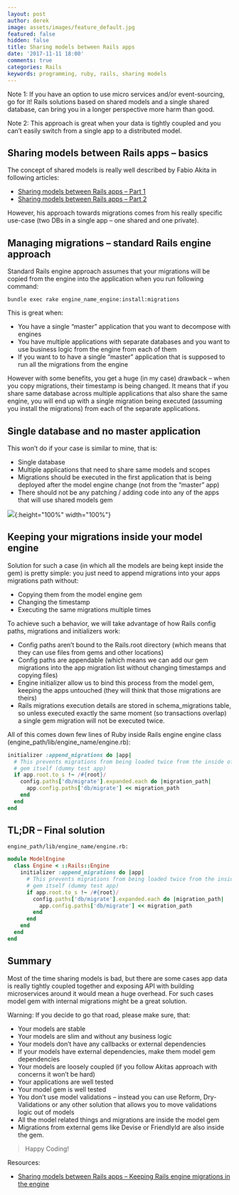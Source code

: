 ```yaml
---
layout: post
author: derek
image: assets/images/feature_default.jpg
featured: false
hidden: false
title: Sharing models between Rails apps
date: '2017-11-11 18:00'
comments: true
categories: Rails
keywords: programming, ruby, rails, sharing models
---
```


Note 1: If you have an option to use micro services and/or event-sourcing, go for it! Rails solutions based on shared models and a single shared database, can bring you in a longer perspective more harm than good.

Note 2: This approach is great when your data is tightly coupled and you can’t easily switch from a single app to a distributed model.

## Sharing models between Rails apps – basics

The concept of shared models is really well described by Fabio Akita in following articles:

- [Sharing models between Rails apps – Part 1](http://www.akitaonrails.com/2016/10/03/sharing-models-between-rails-apps-part-1)
- [Sharing models between Rails apps – Part 2](http://www.akitaonrails.com/2016/10/03/sharing-models-between-rails-apps-part-2)

However, his approach towards migrations comes from his really specific use-case (two DBs in a single app – one shared and one private).

## Managing migrations – standard Rails engine approach

Standard Rails engine approach assumes that your migrations will be copied from the engine into the application when you run following command:

```
bundle exec rake engine_name_engine:install:migrations
```

This is great when:

- You have a single “master” application that you want to decompose with engines
- You have multiple applications with separate databases and you want to use business logic from the engine from each of them
- If you want to to have a single “master” application that is supposed to run all the migrations from the engine

However with some benefits, you get a huge (in my case) drawback – when you copy migrations, their timestamp is being changed. It means that if you share same database across multiple applications that also share the same engine, you will end up with a single migration being executed (assuming you install the migrations) from each of the separate applications.

## Single database and no master application

This won’t do if your case is similar to mine, that is:

- Single database
- Multiple applications that need to share same models and scopes
- Migrations should be executed in the first application that is being deployed after the model engine change (not from the “master” app)
- There should not be any patching / adding  code into any of the apps that will use shared models gem

![](/assets/2017-11-12/shared_models.png){:height="100%" width="100%"}

## Keeping your migrations inside your model engine

Solution for such a case (in which all the models are being kept inside the gem) is pretty simple: you just need to append migrations into your apps migrations path without:

- Copying them from the model engine gem
- Changing the timestamp
- Executing the same migrations multiple times

To achieve such a behavior, we will take advantage of how Rails config paths, migrations and initializers work:

- Config paths aren’t bound to the Rails.root directory (which means that they can use files from gems and other locations)
- Config paths are appendable (which means we can add our gem migrations into the app migration list without changing timestamps and copying files)
- Engine initializer allow us to bind this process from the model gem, keeping the apps untouched (they will think that those migrations are theirs)
- Rails migrations execution details are stored in schema_migrations table, so unless executed exactly the same moment (so transactions overlap) a single gem migration will not be executed twice.

All of this comes down few lines of Ruby inside Rails engine engine class (engine_path/lib/engine_name/engine.rb):

```ruby
initializer :append_migrations do |app|
  # This prevents migrations from being loaded twice from the inside of the
  # gem itself (dummy test app)
  if app.root.to_s !~ /#{root}/
    config.paths['db/migrate'].expanded.each do |migration_path|
      app.config.paths['db/migrate'] << migration_path
    end
  end
end
```

## TL;DR – Final solution

`engine_path/lib/engine_name/engine.rb:`

```ruby
module ModelEngine
  class Engine < ::Rails::Engine
    initializer :append_migrations do |app|
      # This prevents migrations from being loaded twice from the inside of the
      # gem itself (dummy test app)
      if app.root.to_s !~ /#{root}/
        config.paths['db/migrate'].expanded.each do |migration_path|
          app.config.paths['db/migrate'] << migration_path
        end
      end
    end
  end
end
```

## Summary

Most of the time sharing models is bad, but there are some cases app data is really tightly coupled together and exposing API with building microservices around it would mean a huge overhead. For such cases model gem with internal migrations might be a great solution.

Warning: If you decide to go that road, please make sure, that:

- Your models are stable
- Your models are slim and without any business logic
- Your models don’t have any callbacks or external dependencies
- If your models have external dependencies, make them model gem dependencies
- Your models are loosely coupled (if you follow Akitas approach with concerns it won’t be hard)
- Your applications are well tested
- Your model gem is well tested
- You don’t use model validations – instead you can use Reform, Dry-Validations or any other solution that allows you to move validations logic out of models
- All the model related things and migrations are inside the model gem
- Migrations from external gems like Devise or FriendlyId are also inside the gem.

>Happy Coding!

Resources:

- [Sharing models between Rails apps – Keeping Rails engine migrations in the engine](https://mensfeld.pl/2017/01/sharing-models-between-rails-apps-keeping-rails-engine-migrations-in-the-engine/)